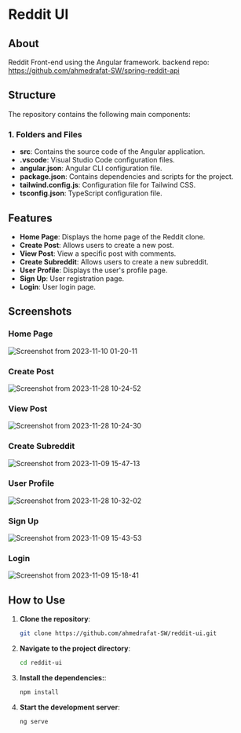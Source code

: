 # Reddit UI

## About

Reddit Front-end using the Angular framework.
backend repo: https://github.com/ahmedrafat-SW/spring-reddit-api

## Structure

The repository contains the following main components:

### 1. Folders and Files
- **src**: Contains the source code of the Angular application.
- **.vscode**: Visual Studio Code configuration files.
- **angular.json**: Angular CLI configuration file.
- **package.json**: Contains dependencies and scripts for the project.
- **tailwind.config.js**: Configuration file for Tailwind CSS.
- **tsconfig.json**: TypeScript configuration file.

## Features

- **Home Page**: Displays the home page of the Reddit clone.
- **Create Post**: Allows users to create a new post.
- **View Post**: View a specific post with comments.
- **Create Subreddit**: Allows users to create a new subreddit.
- **User Profile**: Displays the user's profile page.
- **Sign Up**: User registration page.
- **Login**: User login page.

## Screenshots

### Home Page
![Screenshot from 2023-11-10 01-20-11](https://github.com/ahmedrafat-SW/reddit-ui/assets/129176607/65bed692-4f21-4c31-8a72-fa73297e4709)

### Create Post
![Screenshot from 2023-11-28 10-24-52](https://github.com/ahmedrafat-SW/reddit-ui/assets/129176607/e0c4f754-e444-4f80-bb44-93ef54d0a513)
### View Post
![Screenshot from 2023-11-28 10-24-30](https://github.com/ahmedrafat-SW/reddit-ui/assets/129176607/618c8643-7aeb-4815-ba9d-9e69db54f1e6)

### Create Subreddit
![Screenshot from 2023-11-09 15-47-13](https://github.com/ahmedrafat-SW/reddit-ui/assets/129176607/a1cd6d98-f026-44ea-a32f-743a5463ca75)

### User Profile
![Screenshot from 2023-11-28 10-32-02](https://github.com/ahmedrafat-SW/reddit-ui/assets/129176607/dcb6a1fb-3668-4511-9083-b194900dc62e)

### Sign Up
![Screenshot from 2023-11-09 15-43-53](https://github.com/ahmedrafat-SW/reddit-ui/assets/129176607/6016a5d1-4055-43e7-9a15-2e073e466d43)

### Login
![Screenshot from 2023-11-09 15-18-41](https://github.com/ahmedrafat-SW/reddit-ui/assets/129176607/0aeb5d84-d246-45d7-aa14-2bc98f8aff0e)

## How to Use

1. **Clone the repository**:
   ```sh
   git clone https://github.com/ahmedrafat-SW/reddit-ui.git
2. **Navigate to the project directory**:
   ```sh
   cd reddit-ui
3. **Install the dependencies:**:
   ```sh
   npm install
4. **Start the development server**:
   ```sh
   ng serve
